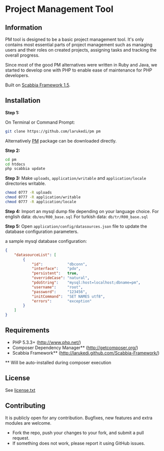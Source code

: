 # Project Management Tool

## Information

PM tool is designed to be a basic project management tool. It's only contains most essential parts of project management such as managing users and their roles on created projects, assigning tasks and tracking the overall progress.

Since most of the good PM alternatives were written in Ruby and Java, we started to develop one with PHP to enable ease of maintenance for PHP developers.

Built on [Scabbia Framework 1.5](https://github.com/larukedi/Scabbia-Framework).


## Installation

**Step 1:**

On Terminal or Command Prompt:
``` bash
git clone https://github.com/larukedi/pm pm
```

Alternatively [PM](https://github.com/larukedi/pm/archive/master.zip) package can be downloaded directly.

**Step 2:**

``` bash
cd pm
cd htdocs
php scabbia update
```

**Step 3:**
Make `uploads`, `application/writable` and `application/locale` directories writable.

``` bash
chmod 0777 -R uploads
chmod 0777 -R application/writable
chmod 0777 -R application/locale
```

**Step 4:**
Import an mysql dump file depending on your language choice.
For english data: `db/en/R00_base.sql`
For turkish data: `db/tr/R00_base.sql`

**Step 5:**
Open `application/config/datasources.json` file to update the database configuration parameters.

a sample mysql database configuration:
```json
{
    "datasourceList": [
        {
            "id":           "dbconn",
            "interface":    "pdo",
            "persistent":   true,
            "overrideCase": "natural",
            "pdoString":    "mysql:host=localhost;dbname=pm",
            "username":     "root",
            "password":     "123456",
            "initCommand":  "SET NAMES utf8",
            "errors":       "exception"
        }
    ]
}
```


## Requirements
* PHP 5.3.3+ (http://www.php.net/)
* Composer Dependency Manager** (http://getcomposer.org/)
* Scabbia Framework** (http://larukedi.github.com/Scabbia-Framework/)

** Will be auto-installed during composer execution


## License
See [license.txt](license.txt)


## Contributing
It is publicly open for any contribution. Bugfixes, new features and extra modules are welcome.

* Fork the repo, push your changes to your fork, and submit a pull request.
* If something does not work, please report it using GitHub issues.
